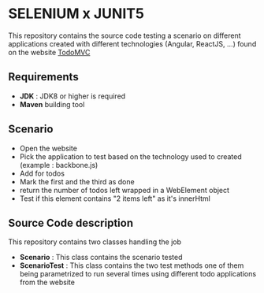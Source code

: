 # SELENIUM x JUNIT5
This repository contains the source code testing a scenario on different applications created with different technologies (Angular, ReactJS, ...) found on the website [TodoMVC](https://todomvc.com/)

## Requirements
* **JDK** : JDK8 or higher is required
* **Maven** building tool

## Scenario
* Open the website
* Pick the application to test based on the technology used to created (example : backbone.js)
* Add for todos
* Mark the first and the third as done
* return the number of todos left wrapped in a WebElement object
* Test if this element contains "2 items left" as it's innerHtml

## Source Code description
This repository contains two classes handling the job
* **Scenario** : This class contains the scenario tested
* **ScenarioTest** : This class contains the two test methods one of them being parametrized to run several times using different todo applications from the website